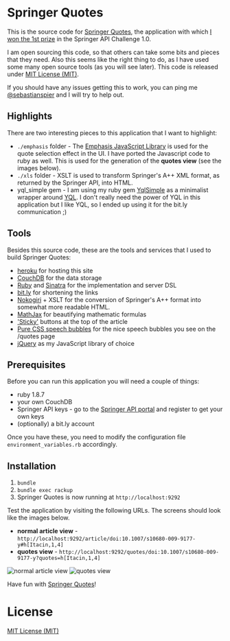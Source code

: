 # Springer Quotes

This is the source code for [Springer Quotes][sq], the application with which [I won the 1st prize][challenge] in the Springer API Challenge 1.0.

I am open sourcing this code, so that others can take some bits and pieces that they need. Also this seems like the right thing to do, as I have used some many open source tools (as you will see later). This code is released under [MIT License (MIT)](http://spier.mit-license.org/).

If you should have any issues getting this to work, you can ping me [@sebastianspier][@seb] and I will try to help out.

## Highlights

There are two interesting pieces to this application that I want to highlight:

* `./emphasis` folder - The [Emphasis JavaScript Library](https://github.com/NYTimes/Emphasis) is used for the quote selection effect in the UI. I have ported the Javascript code to ruby as well. This is used for the generation of the **quotes view** (see the images below). 
* `./xls` folder - XSLT is used to transform Springer's A++ XML format, as returned by the Springer API, into HTML. 
* yql_simple gem - I am using my ruby gem [YqlSimple](https://github.com/spier/gem_yql_simple) as a minimalist wrapper around [YQL][yql]. I don't really need the power of YQL in this application but I like YQL, so I ended up using it for the bit.ly communication ;)

## Tools

Besides this source code, these are the tools and services that I used to build Springer Quotes:
	
<ul>
	<li><a href="http://heroku.com">heroku</a> for hosting this site</li>	
	<li><a href="http://couchone.com">CouchDB</a> for the data storage</li>	
	<li><a href="http://www.ruby-lang.org/en/">Ruby</a> and <a href="http://www.sinatrarb.com/">Sinatra</a> for the implementation and server DSL</li>	
	<li><a href="http://bit.ly">bit.ly</a> for shortening the links</li>	
	<li><a href="http://nokogiri.org/">Nokogiri</a> + XSLT for the conversion of Springer's A++ format into somewhat more readable HTML.</li>
	<li><a href="http://www.mathjax.org">MathJax</a> for beautifying mathematic formulas</li>
	<li><a href="http://imakewebthings.github.com/jquery-waypoints/sticky-elements/">'Sticky'</a> buttons at the top of the article</li>	
	<li><a href="http://nicolasgallagher.com/pure-css-speech-bubbles/">Pure CSS speech bubbles</a> for the nice speech bubbles you see on the /quotes page</li>
	<li><a href="http://jquery.com">jQuery</a> as my JavaScript library of choice</a></li>
</ul>

## Prerequisites 

Before you can run this application you will need a couple of things:

- ruby 1.8.7
- your own CouchDB
- Springer API keys - go to the [Springer API portal](http://dev.springer.com) and register to get your own keys
- (optionally) a bit.ly account 

Once you have these, you need to modify the configuration file `environment_variables.rb` accordingly.

## Installation

1. `bundle`
1. `bundle exec rackup`
1. Springer Quotes is now running at `http://localhost:9292`

Test the application by visiting the following URLs. The screens should look like the images below.

- **normal article view** - `http://localhost:9292/article/doi:10.1007/s10680-009-9177-y#h[Itacin,1,4]` 
- **quotes view** - `http://localhost:9292/quotes/doi:10.1007/s10680-009-9177-y?quotes=h[Itacin,1,4]`

![normal article view](https://github.com/spier/springerquotes/raw/master/example_images/normal_article_view.png "Normal article view") 
![quotes view](https://github.com/spier/springerquotes/raw/master/example_images/quotes_view.png "Quotes view") 

Have fun with [Springer Quotes][sq]!

# License

[MIT License (MIT)](http://spier.mit-license.org/)

[@seb]: https://twitter.com/#!/sebastianspier
[challenge]: http://spier.hu/2011/07/i-won-the-springer-api-challenge-1.0/
[sq]: http://springerquotes.heroku.com
[yql]: http://developer.yahoo.com/yql